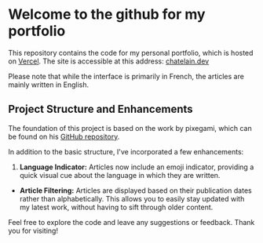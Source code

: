 # **W**elcome to **the github for my portfolio**

This repository contains the code for my personal portfolio, which is hosted on [Vercel](https://vercel.com/). The site is accessible at this address: [chatelain.dev](https://www.chatelain.dev/)

Please note that while the interface is primarily in French, the articles are mainly written in English.

## Project Structure and Enhancements

The foundation of this project is based on the work by pixegami, which can be found on his [GitHub repository](https://github.com/pixegami/nextjs-blog-tutorial).

In addition to the basic structure, I've incorporated a few enhancements:

1. **Language Indicator:** Articles now include an emoji indicator, providing a quick visual cue about the language in which they are written.

* **Article Filtering:** Articles are displayed based on their publication dates rather than alphabetically. This allows you to easily stay updated with my latest work, without having to sift through older content.

Feel free to explore the code and leave any suggestions or feedback. Thank you for visiting!
